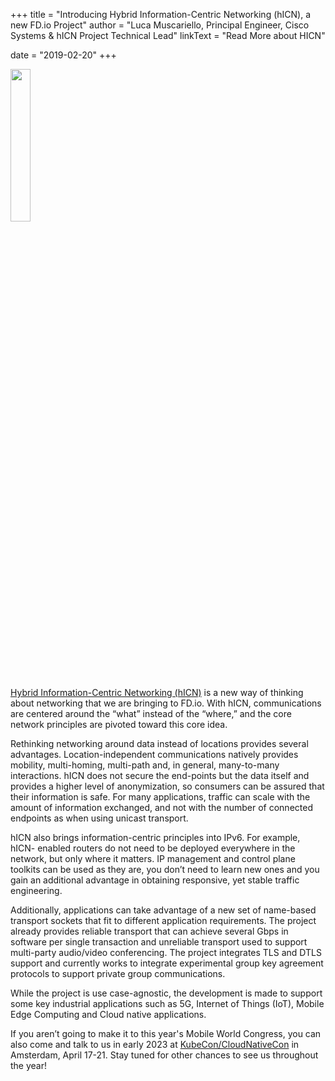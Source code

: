 +++
title = "Introducing Hybrid Information-Centric Networking (hICN), a new FD.io Project"
author = "Luca Muscariello, Principal Engineer, Cisco Systems & hICN Project Technical Lead"
linkText = "Read More about HICN"

date = "2019-02-20"
+++

<img src="/img/hicn.png" width=25% >

[Hybrid Information-Centric Networking (hICN)](https://wiki.fd.io/view/HICN) is a new way of thinking about networking that we are bringing to FD.io. With hICN,  communications are centered around the “what” instead of the “where,” and the core network principles are pivoted toward this core idea.

Rethinking networking around data instead of locations provides several advantages. Location-independent communications natively provides mobility, multi-homing, multi-path and, in general, many-to-many interactions.  hICN does not secure the end-points but the data itself and provides a higher level of anonymization, so consumers can be assured that their information is safe. For many applications, traffic can scale with the amount of information exchanged, and not with the number of connected endpoints as when using unicast transport.

hICN also brings information-centric principles into IPv6. For example, hICN- enabled routers do not need to be deployed everywhere in the network, but only where it matters. IP management and control plane toolkits can be used as they are, you don’t need to learn new ones and you gain an additional advantage in obtaining responsive, yet stable traffic engineering.

Additionally, applications can take advantage of a new set of name-based transport sockets that fit to different application requirements. The project already provides reliable transport that can achieve several Gbps in software per single transaction and unreliable transport used to support multi-party audio/video conferencing. The project integrates TLS and DTLS support and currently works to integrate experimental group key agreement protocols to support private group communications.

While the project is use case-agnostic, the development is made to support some key industrial applications such as 5G, Internet of Things (IoT), Mobile Edge Computing and Cloud native applications.

If you aren’t going to make it to this year's Mobile World Congress, you can also come and talk to us in early 2023 at [KubeCon/CloudNativeCon](https://events.linuxfoundation.org/kubecon-cloudnativecon-europe/) in Amsterdam, April 17-21. Stay tuned for other chances to see us throughout the year!
